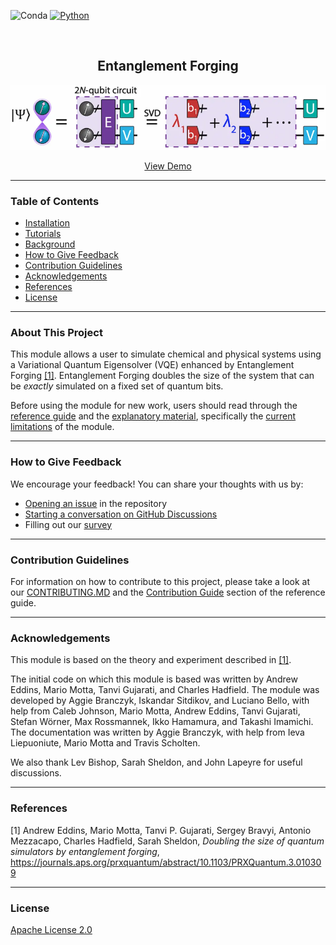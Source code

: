 <!-- SHIELDS -->
![Conda](https://img.shields.io/conda/pn/conda-forge/pyscf)
[![Python](https://img.shields.io/pypi/pyversions/pyscf)](https://www.python.org/)
<!-- PROJECT LOGO -->
<br />
<p align="center">
  <h2 align="center">Entanglement Forging</h2>
<p align="center">
  <a href="entanglement-forging">
    <img src="docs/images/ef_image.png" alt="Logo" width="600">
  <p align="center">
   <a href="https://mybinder.org/v2/gh/IBM-Quantum-Prototypes/entanglement-forging/HEAD?labpath=docs%2F1-tutorials%2Ftutorial_2_H2O_molecule_statevector_simulator.ipynb">View Demo</a>
  </p>
</p>


----------------------------------------------------------------------------------------------------

<!-- TABLE OF CONTENTS -->
### Table of Contents
* [Installation](docs/2-reference_guide/reference_guide.md#installation-instructions)
* [Tutorials](docs/1-tutorials/)
* [Background](docs/3-explanatory_material/)
* [How to Give Feedback](#how-to-give-feedback)
* [Contribution Guidelines](#contribution-guidelines)
* [Acknowledgements](#acknowledgements)
* [References](#references)
* [License](#license)
----------------------------------------------------------------------------------------------------


<!-- ABOUT THIS PROJECT -->
### About This Project
This module allows a user to simulate chemical and physical systems using a Variational Quantum Eigensolver (VQE) enhanced by Entanglement Forging [[1]](#references). Entanglement Forging doubles the size of the system that can be *exactly* simulated on a fixed set of quantum bits.

Before using the module for new work, users should read through the [reference guide](./docs/2-reference_guide/reference_guide.md) and the [explanatory material](docs/3-explanatory_material/explanatory_material.md), specifically the [current limitations](docs/3-explanatory_material/explanatory_material.md#%EF%B8%8F-current-limitations) of the module.


----------------------------------------------------------------------------------------------------

<!-- HOW TO GIVE FEEDBACK -->
### How to Give Feedback
We encourage your feedback! You can share your thoughts with us by:
- [Opening an issue](https://github.com/IBM-Quantum-Prototypes/entanglement-forging/issues) in the repository
- [Starting a conversation on GitHub Discussions](https://github.com/IBM-Quantum-Prototypes/entanglement-forging/discussions)
- Filling out our [survey](https://airtable.com/shrFxJXYzjxf5tFvx)


----------------------------------------------------------------------------------------------------

<!-- CONTRIBUTION GUIDELINES -->
### Contribution Guidelines
For information on how to contribute to this project, please take a look at our [CONTRIBUTING.MD](CONTRIBUTING.md) and the [Contribution Guide](https://github.com/IBM-Quantum-Prototypes/docs/2-reference-guide/reference_guide.md#contribution-guide) section of the reference guide.


----------------------------------------------------------------------------------------------------

<!-- ACKNOWLEDGEMENTS -->
### Acknowledgements
This module is based on the theory and experiment described in [[1]](#references).

The initial code on which this module is based was written by Andrew Eddins, Mario Motta, Tanvi Gujarati, and Charles Hadfield. The module was developed by Aggie Branczyk, Iskandar Sitdikov, and Luciano Bello, with help from Caleb Johnson, Mario Motta, Andrew Eddins, Tanvi Gujarati, Stefan Wörner, Max Rossmannek, Ikko Hamamura, and Takashi Imamichi. The documentation was written by Aggie Branczyk, with help from Ieva Liepuoniute, Mario Motta and Travis Scholten.

We also thank Lev Bishop, Sarah Sheldon, and John Lapeyre for useful discussions.


----------------------------------------------------------------------------------------------------

<!-- REFERENCES -->
### References
[1] Andrew Eddins, Mario Motta, Tanvi P. Gujarati, Sergey Bravyi, Antonio Mezzacapo, Charles Hadfield, Sarah Sheldon, *Doubling the size of quantum simulators by entanglement forging*, https://journals.aps.org/prxquantum/abstract/10.1103/PRXQuantum.3.010309


----------------------------------------------------------------------------------------------------

<!-- LICENSE -->
### License
[Apache License 2.0](LICENSE.txt)
